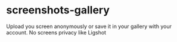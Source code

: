 # screenshots-gallery
Upload you screen anonymously or save it in your gallery with your account. No screens privacy like Ligshot
